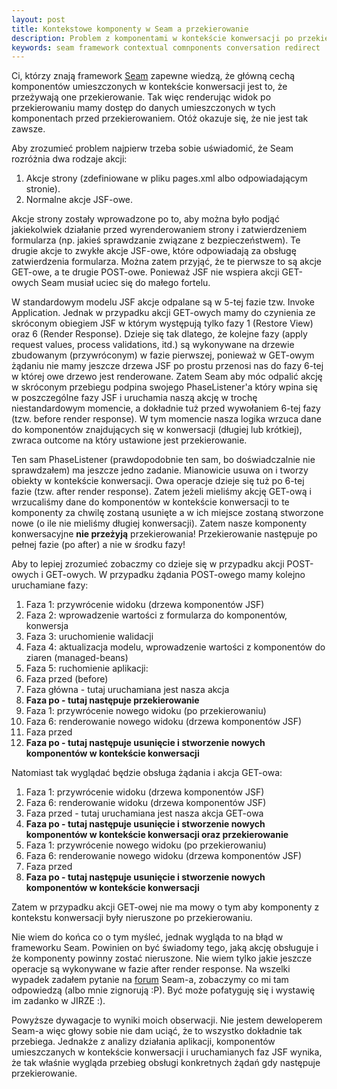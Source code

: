 ```yaml
---
layout: post
title: Kontekstowe komponenty w Seam a przekierowanie
description: Problem z komponentami w kontekście konwersacji po przekierowaniu w Seam Framework. Dlaczego komponenty w konwersacji nie przeżywają przekierowania.
keywords: seam framework contextual comnponents conversation redirect
---
```

Ci, którzy znają framework <a href="http://www.seamframework.org/">Seam</a> zapewne wiedzą, że główną cechą komponentów umieszczonych w kontekście konwersacji jest to, że przeżywają one przekierowanie. Tak więc renderując widok po przekierowaniu mamy dostęp do danych umieszczonych w tych komponentach przed przekierowaniem. Otóż okazuje się, że nie jest tak zawsze.

Aby zrozumieć problem najpierw trzeba sobie uświadomić, że Seam rozróżnia dwa rodzaje akcji:

1. Akcje strony (zdefiniowane w pliku pages.xml albo odpowiadającym stronie).
1. Normalne akcje JSF-owe.

Akcje strony zostały wprowadzone po to, aby można było podjąć jakiekolwiek działanie przed wyrenderowaniem strony i zatwierdzeniem formularza (np. jakieś sprawdzanie związane z bezpieczeństwem). Te drugie akcje to zwykłe akcje JSF-owe, które odpowiadają za obsługę zatwierdzenia formularza. Można zatem przyjąć, że te pierwsze to są akcje GET-owe, a te drugie POST-owe. Ponieważ JSF nie wspiera akcji GET-owych Seam musiał uciec się do małego fortelu.

W standardowym modelu JSF akcje odpalane są w 5-tej fazie tzw. Invoke Application. Jednak w przypadku akcji GET-owych mamy do czynienia ze skróconym obiegiem JSF w którym występują tylko fazy 1 (Restore View) oraz 6 (Render Response). Dzieje się tak dlatego, że kolejne fazy (apply request values, process validations, itd.) są wykonywane na drzewie zbudowanym (przywróconym) w fazie pierwszej, ponieważ w GET-owym żądaniu nie mamy jeszcze drzewa JSF po prostu przenosi nas do fazy 6-tej w której owe drzewo jest renderowane. Zatem Seam aby móc odpalić akcję w skróconym przebiegu podpina swojego PhaseListener'a który wpina się w poszczególne fazy JSF i uruchamia naszą akcję w trochę niestandardowym momencie, a dokładnie tuż przed wywołaniem 6-tej fazy (tzw. before render response). W tym momencie nasza logika wrzuca dane do komponentów znajdujących się w konwersacji (długiej lub krótkiej), zwraca outcome na który ustawione jest przekierowanie.

Ten sam PhaseListener (prawdopodobnie ten sam, bo doświadczalnie nie sprawdzałem) ma jeszcze jedno zadanie. Mianowicie usuwa on i tworzy obiekty w kontekście konwersacji. Owa operacje dzieje się tuż po 6-tej fazie (tzw. after render response). Zatem jeżeli mieliśmy akcję GET-ową i wrzucaliśmy dane do komponentów w kontekście konwersacji to te komponenty za chwilę zostaną usunięte a w ich miejsce zostaną stworzone nowe (o ile nie mieliśmy długiej konwersacji). Zatem nasze komponenty konwersacyjne **nie przeżyją** przekierowania! Przekierowanie następuje po pełnej fazie (po after) a nie w środku fazy!

Aby to lepiej zrozumieć zobaczmy co dzieje się w przypadku akcji POST-owych i GET-owych. W przypadku żądania POST-owego mamy kolejno uruchamiane fazy:

1. Faza 1: przywrócenie widoku (drzewa komponentów JSF)
1. Faza 2: wprowadzenie wartości z formularza do komponentów, konwersja
1. Faza 3: uruchomienie walidacji
1. Faza 4: aktualizacja modelu, wprowadzenie wartości z komponentów do ziaren (managed-beans)
1. Faza 5: ruchomienie aplikacji:
  1. Faza przed (before)
  1. Faza główna - tutaj uruchamiana jest nasza akcja
  1. **Faza po - tutaj następuje przekierowanie**
1. Faza 1: przywrócenie nowego widoku (po przekierowaniu)
1. Faza 6: renderowanie nowego widoku (drzewa komponentów JSF)
  1. Faza przed
  1. **Faza po - tutaj następuje usunięcie i stworzenie nowych komponentów w kontekście konwersacji**

Natomiast tak wyglądać będzie obsługa żądania i akcja GET-owa:

1. Faza 1: przywrócenie widoku (drzewa komponentów JSF)
1. Faza 6: renderowanie widoku (drzewa komponentów JSF)
  1. Faza przed - tutaj uruchamiana jest nasza akcja GET-owa
  1. **Faza po - tutaj następuje usunięcie i stworzenie nowych komponentów w kontekście konwersacji oraz przekierowanie**
1. Faza 1: przywrócenie nowego widoku (po przekierowaniu)
1. Faza 6: renderowanie nowego widoku (drzewa komponentów JSF)
  1. Faza przed
  1. **Faza po - tutaj następuje usunięcie i stworzenie nowych komponentów w kontekście konwersacji**

Zatem w przypadku akcji GET-owej nie ma mowy o tym aby komponenty z kontekstu konwersacji były nieruszone po przekierowaniu.

Nie wiem do końca co o tym myśleć, jednak wygląda to na błąd w frameworku Seam. Powinien on być świadomy tego, jaką akcję obsługuje i że komponenty powinny zostać nieruszone. Nie wiem tylko jakie jeszcze operacje są wykonywane w fazie after render response. Na wszelki wypadek zadałem pytanie na <a href="http://www.seamframework.org/Community/CreatingNewConversationAfterTheRedirectFromPageAction">forum</a> Seam-a, zobaczymy co mi tam odpowiedzą (albo mnie zignorują :P). Być może pofatyguję się i wystawię im zadanko w JIRZE :).

Powyższe dywagacje to wyniki moich obserwacji. Nie jestem deweloperem Seam-a więc głowy sobie nie dam uciąć, że to wszystko dokładnie tak przebiega. Jednakże z analizy działania aplikacji, komponentów umieszczanych w kontekście konwersacji i uruchamianych faz JSF wynika, że tak właśnie wygląda przebieg obsługi konkretnych żądań gdy następuje przekierowanie.